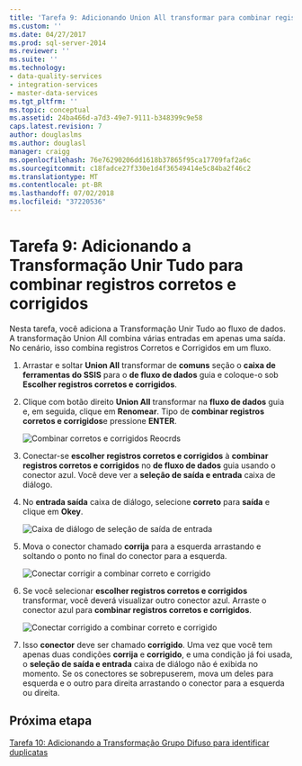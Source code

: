 ```yaml
---
title: 'Tarefa 9: Adicionando Union All transformar para combinar registros corretos e corrigidos | Microsoft Docs'
ms.custom: ''
ms.date: 04/27/2017
ms.prod: sql-server-2014
ms.reviewer: ''
ms.suite: ''
ms.technology:
- data-quality-services
- integration-services
- master-data-services
ms.tgt_pltfrm: ''
ms.topic: conceptual
ms.assetid: 24ba466d-a7d3-49e7-9111-b348399c9e58
caps.latest.revision: 7
author: douglaslms
ms.author: douglasl
manager: craigg
ms.openlocfilehash: 76e76290206dd1618b37865f95ca17709faf2a6c
ms.sourcegitcommit: c18fadce27f330e1d4f36549414e5c84ba2f46c2
ms.translationtype: MT
ms.contentlocale: pt-BR
ms.lasthandoff: 07/02/2018
ms.locfileid: "37220536"
---
```

# <a name="task-9-adding-union-all-transform-to-combine-correct-and-corrected-records"></a>Tarefa 9: Adicionando a Transformação Unir Tudo para combinar registros corretos e corrigidos
  Nesta tarefa, você adiciona a Transformação Unir Tudo ao fluxo de dados. A transformação Union All combina várias entradas em apenas uma saída. No cenário, isso combina registros Corretos e Corrigidos em um fluxo.  
  
1.  Arrastar e soltar **Union All** transformar de **comuns** seção o **caixa de ferramentas do SSIS** para o **de fluxo de dados** guia e coloque-o sob **Escolher registros corretos e corrigidos**.  
  
2.  Clique com botão direito **Union All** transformar na **fluxo de dados** guia e, em seguida, clique em **Renomear**. Tipo de **combinar registros corretos e corrigidos**e pressione **ENTER**.  
  
     ![Combinar corretos e corrigidos Reocrds](../../2014/tutorials/media/et-addinguattocombinecacrecords-01.jpg "combinar Reocrds corretos e corrigidos")  
  
3.  Conectar-se **escolher registros corretos e corrigidos** à **combinar registros corretos e corrigidos** no **de fluxo de dados** guia usando o conector azul. Você deve ver a **seleção de saída e entrada** caixa de diálogo.  
  
4.  No **entrada saída** caixa de diálogo, selecione **correto** para **saída** e clique em **Okey**.  
  
     ![Caixa de diálogo de seleção de saída de entrada](../../2014/tutorials/media/et-addinguattocombinecacrecords-02.jpg "caixa de diálogo de seleção de saída de entrada")  
  
5.  Mova o conector chamado **corrija** para a esquerda arrastando e soltando o ponto no final do conector para a esquerda.  
  
     ![Conectar corrigir a combinar correto e corrigido](../../2014/tutorials/media/et-addinguattocombinecacrecords-03.jpg "conectar corrigir a combinar correto e corrigido")  
  
6.  Se você selecionar **escolher registros corretos e corrigidos** transformar, você deverá visualizar outro conector azul. Arraste o conector azul para **combinar registros corretos e corrigidos**.  
  
     ![Conectar corrigido a combinar correto e corrigido](../../2014/tutorials/media/et-addinguattocombinecacrecords-04.jpg "conectar corrigido a combinar correto e corrigido")  
  
7.  Isso **conector** deve ser chamado **corrigido**. Uma vez que você tem apenas duas condições **corrija** e **corrigido**, e uma condição já foi usada, o **seleção de saída e entrada** caixa de diálogo não é exibida no momento. Se os conectores se sobrepuserem, mova um deles para esquerda e o outro para direita arrastando o conector para a esquerda ou direita.  
  
## <a name="next-step"></a>Próxima etapa  
 [Tarefa 10: Adicionando a Transformação Grupo Difuso para identificar duplicatas](../../2014/tutorials/task-10-adding-fuzzy-group-transform-to-identify-duplicates.md)  
  
  
